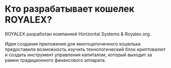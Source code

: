 # Кто разрабатывает кошелек ROYALEX?

ROYALEX разработан компанией Horizontal Systems & Royalex.org.

Идея создания приложения для многоцепочечного кошелька предоставила возможность изучить технологический блок криптовалют и создать инструмент управления капиталом, который выходит за рамки традиционного финансового аппарата.